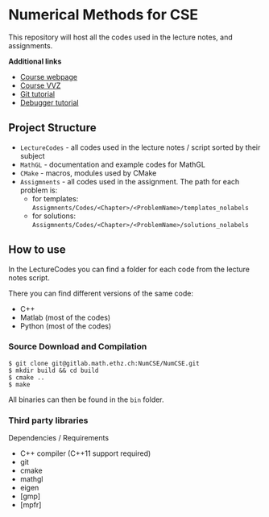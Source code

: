 # Numerical Methods for CSE

This repository will host all the codes used in the lecture notes, and assignments.

**Additional links**

- [Course webpage](https://www.sam.math.ethz.ch/~grsam/HS16/NumCSE/)
- [Course VVZ](http://www.vvz.ethz.ch/Vorlesungsverzeichnis/lerneinheitPre.do?lerneinheitId=109126&semkez=2016W&lang=de)
- [Git tutorial](https://gitlab.math.ethz.ch/tille/gitlab-introduction/blob/master/git/README.md)
- [Debugger tutorial](https://gitlab.math.ethz.ch/tille/debugging-cpp-code-with-lldb)

## Project Structure

- `LectureCodes` - all codes used in the lecture notes / script sorted by their subject
- `MathGL` - documentation and example codes for MathGL
- `CMake` - macros, modules used by CMake
- `Assigmnents` - all codes used in the assignment. The path for each problem is:
    - for templates: `Assigmnents/Codes/<Chapter>/<ProblemName>/templates_nolabels`
    - for solutions: `Assigmnents/Codes/<Chapter>/<ProblemName>/solutions_nolabels`

## How to use

In the LectureCodes you can find a folder for each code from the lecture notes script.

There you can find different versions of the same code:

- C++
- Matlab (most of the codes)
- Python (most of the codes)

### Source Download and Compilation

	$ git clone git@gitlab.math.ethz.ch:NumCSE/NumCSE.git
	$ mkdir build && cd build
	$ cmake ..
	$ make

All binaries can then be found in the `bin` folder.

### Third party libraries

Dependencies / Requirements

- C++ compiler (C++11 support required)
- git
- cmake
- mathgl
- eigen
- [gmp]
- [mpfr]
